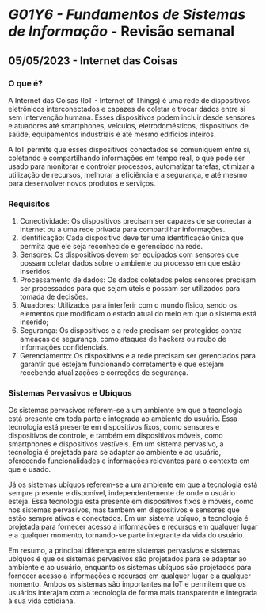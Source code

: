 # _G01Y6 - Fundamentos de Sistemas de Informação_ - Revisão semanal

## 05/05/2023 - Internet das Coisas

### O que é?
A Internet das Coisas (IoT - Internet of Things) é uma rede de dispositivos eletrônicos interconectados e 
capazes de coletar e trocar dados entre si sem intervenção humana. 
Esses dispositivos podem incluir desde sensores e atuadores até smartphones, veículos, eletrodomésticos, 
dispositivos de saúde, equipamentos industriais e até mesmo edifícios inteiros.

A IoT permite que esses dispositivos conectados se comuniquem entre si, 
coletando e compartilhando informações em tempo real, 
o que pode ser usado para monitorar e controlar processos, automatizar tarefas, 
otimizar a utilização de recursos, melhorar a eficiência e a segurança, e até mesmo para desenvolver novos produtos e serviços.

### Requisitos

1. Conectividade: Os dispositivos precisam ser capazes de se conectar à internet ou a uma rede privada para compartilhar informações.
2. Identificação: Cada dispositivo deve ter uma identificação única que permita que ele seja reconhecido e gerenciado na rede.
3. Sensores: Os dispositivos devem ser equipados com sensores que possam coletar dados sobre o ambiente ou processo em que estão inseridos.
4. Processamento de dados: Os dados coletados pelos sensores precisam ser processados para que sejam úteis e possam ser utilizados para tomada de decisões.
5. Atuadores: Utilizados para interferir com o mundo físico, sendo os elementos que modificam o estado atual do meio em que o sistema está inserido;
6. Segurança: Os dispositivos e a rede precisam ser protegidos contra ameaças de segurança, como ataques de hackers ou roubo de informações confidenciais.
7. Gerenciamento: Os dispositivos e a rede precisam ser gerenciados para garantir que estejam funcionando corretamente e que estejam recebendo atualizações e correções de segurança.

### Sistemas Pervasivos e Ubíquos
Os sistemas pervasivos referem-se a um ambiente em que a tecnologia está presente em toda parte e integrada ao ambiente do usuário. Essa tecnologia está presente em dispositivos fixos, como sensores e dispositivos de controle, e também em dispositivos móveis, como smartphones e dispositivos vestíveis. Em um sistema pervasivo, a tecnologia é projetada para se adaptar ao ambiente e ao usuário, oferecendo funcionalidades e informações relevantes para o contexto em que é usado.

Já os sistemas ubíquos referem-se a um ambiente em que a tecnologia está sempre presente e disponível, independentemente de onde o usuário esteja. Essa tecnologia está presente em dispositivos fixos e móveis, como nos sistemas pervasivos, mas também em dispositivos e sensores que estão sempre ativos e conectados. Em um sistema ubíquo, a tecnologia é projetada para fornecer acesso a informações e recursos em qualquer lugar e a qualquer momento, tornando-se parte integrante da vida do usuário.

Em resumo, a principal diferença entre sistemas pervasivos e sistemas ubíquos é que os sistemas pervasivos são projetados para se adaptar ao ambiente e ao usuário, enquanto os sistemas ubíquos são projetados para fornecer acesso a informações e recursos em qualquer lugar e a qualquer momento. Ambos os sistemas são importantes na IoT e permitem que os usuários interajam com a tecnologia de forma mais transparente e integrada à sua vida cotidiana.
